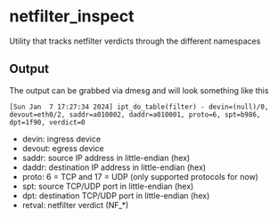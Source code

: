 # netfilter_inspect

Utility that tracks netfilter verdicts through the different namespaces

## Output

The output can be grabbed via dmesg and will look something like this

```  
[Sun Jan  7 17:27:34 2024] ipt_do_table(filter) - devin=(null)/0, devout=eth0/2, saddr=a010002, daddr=a010001, proto=6, spt=b986, dpt=1f90, verdict=0
```

- devin: ingress device
- devout: egress device
- saddr: source IP address in little-endian (hex)
- daddr: destination IP address in little-endian (hex)
- proto: 6 = TCP and 17 = UDP (only supported protocols for now)
- spt: source TCP/UDP port in little-endian (hex)
- dpt: destination TCP/UDP port in little-endian (hex)
- retval: netfilter verdict (NF_*)
